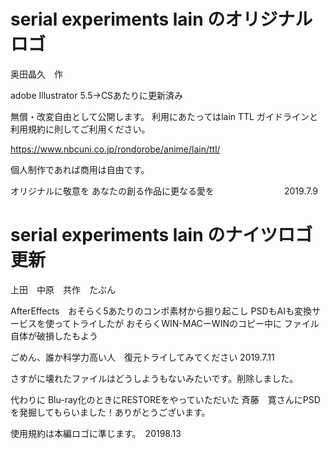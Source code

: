 

serial experiments lain のオリジナルロゴ
====================================

奥田晶久　作

adobe Illustrator 5.5→CSあたりに更新済み


無償・改変自由として公開します。
利用にあたってはlain TTL
ガイドラインと利用規約に則してご利用ください。

https://www.nbcuni.co.jp/rondorobe/anime/lain/ttl/


個人制作であれば商用は自由です。



オリジナルに敬意を
あなたの創る作品に更なる愛を　　　　　　　　2019.7.9




serial experiments lain のナイツロゴ　更新
====================================

上田　中原　共作　たぶん

AfterEffects　おそらく5あたりのコンポ素材から掘り起こし
PSDもAIも変換サービスを使ってトライしたが
おそらくWIN-MACーWINのコピー中に
ファイル自体が破損したもよう

ごめん、誰か科学力高い人　復元トライしてみてください 2019.7.11

さすがに壊れたファイルはどうしようもないみたいです。削除しました。

代わりに
Blu-ray化のときにRESTOREをやっていただいた
斉藤　寛さんにPSDを発掘してもらいました！ありがとうございます。

使用規約は本編ロゴに準じます。　20198.13



